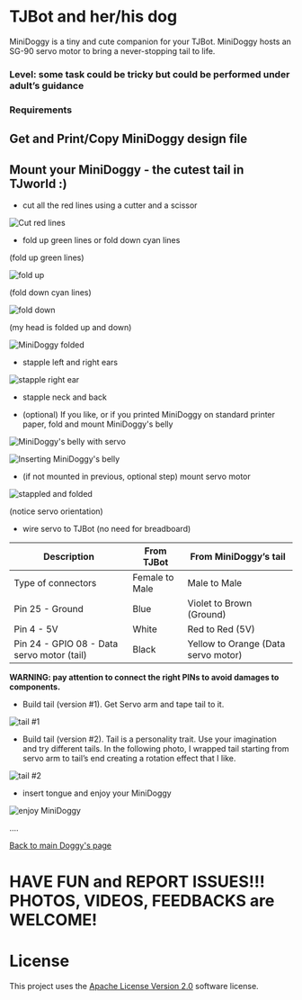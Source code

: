 # TJBot and her/his dog

MiniDoggy is a tiny and cute companion for your TJBot. MiniDoggy hosts an SG-90 servo motor to bring a never-stopping tail to life.

### Level: some task could be tricky but could be performed under adult’s guidance

### Requirements

## Get and Print/Copy MiniDoggy design file

## Mount your MiniDoggy - the cutest tail in TJworld :)

* cut all the red lines using a cutter and a scissor

![Cut red lines](https://github.com/fmanclossi/TJBot-playbook/blob/master/examples/Doggy/Media/MiniDoggyReduced/Cut%20red%20lines.jpg)

* fold up green lines or fold down cyan lines

(fold up green lines)

![fold up](https://github.com/fmanclossi/TJBot-playbook/blob/master/examples/Doggy/Media/MiniDoggyReduced/Fold%20up.jpg)

(fold down cyan lines)

![fold down](https://github.com/fmanclossi/TJBot-playbook/blob/master/examples/Doggy/Media/MiniDoggyReduced/Fold%20down.jpg)

(my head is folded up and down)

![MiniDoggy folded](https://github.com/fmanclossi/TJBot-playbook/blob/master/examples/Doggy/Media/MiniDoggyReduced/I'm%20folded%20up%20and%20down.jpg)

* stapple left and right ears

![stapple right ear](https://github.com/fmanclossi/TJBot-playbook/blob/master/examples/Doggy/Media/MiniDoggyReduced/Stapple%20left%20ear.jpg)

* stapple neck and back

* (optional) If you like, or if you printed MiniDoggy on standard printer paper, fold and mount MiniDoggy's belly

![MiniDoggy's belly with servo](https://github.com/fmanclossi/TJBot-playbook/blob/master/examples/Doggy/Media/MiniDoggyReduced/MiniDoggy%20belly%20with%20servo%20mounted.jpg)

![Inserting MiniDoggy's belly ](https://github.com/fmanclossi/TJBot-playbook/blob/master/examples/Doggy/Media/MiniDoggyReduced/MiniDoggy%20mounting%20belly%20and%20servo.jpg)

* (if not mounted in previous, optional step) mount servo motor

![stappled and folded](https://github.com/fmanclossi/TJBot-playbook/blob/master/examples/Doggy/Media/MiniDoggyReduced/Mount%20servo%20motor.jpg)

(notice servo orientation)

* wire servo to TJBot (no need for breadboard)

Description | From TJBot | From MiniDoggy’s tail
----------- | ---------- | ---------------------
Type of connectors | Female to Male | Male to Male
Pin 25 - Ground | Blue | Violet to Brown (Ground)
Pin 4 - 5V | White | Red to Red (5V)
Pin 24 - GPIO 08 - Data servo motor (tail) | Black | Yellow to Orange (Data servo motor)

**WARNING: pay attention to connect the right PINs to avoid damages to components.**

* Build tail (version #1). Get Servo arm and tape tail to it.

![tail #1](https://github.com/fmanclossi/TJBot-playbook/blob/master/examples/Doggy/Media/DoggyReduced/24.Doggy%20Tail%20version%201.jpg)

* Build tail (version #2). Tail is a personality trait. Use your imagination and try different tails. In the following photo, I wrapped tail starting from servo arm to tail’s end creating a rotation effect that I like.

![tail #2](https://github.com/fmanclossi/TJBot-playbook/blob/master/examples/Doggy/Media/DoggyReduced/25.Doggy%20tail%20version2.jpg)

* insert tongue and enjoy your MiniDoggy

![enjoy MiniDoggy](https://github.com/fmanclossi/TJBot-playbook/blob/master/examples/Doggy/Media/MiniDoggyReduced/MiniDoggy%20finished.jpg)

....

[Back to main Doggy's page](https://github.com/fmanclossi/TJBot-playbook/tree/master/examples/Doggy)

# HAVE FUN and REPORT ISSUES!!! PHOTOS, VIDEOS, FEEDBACKS are WELCOME!

# License  
This project uses the [Apache License Version 2.0](../../LICENSE) software license.  
